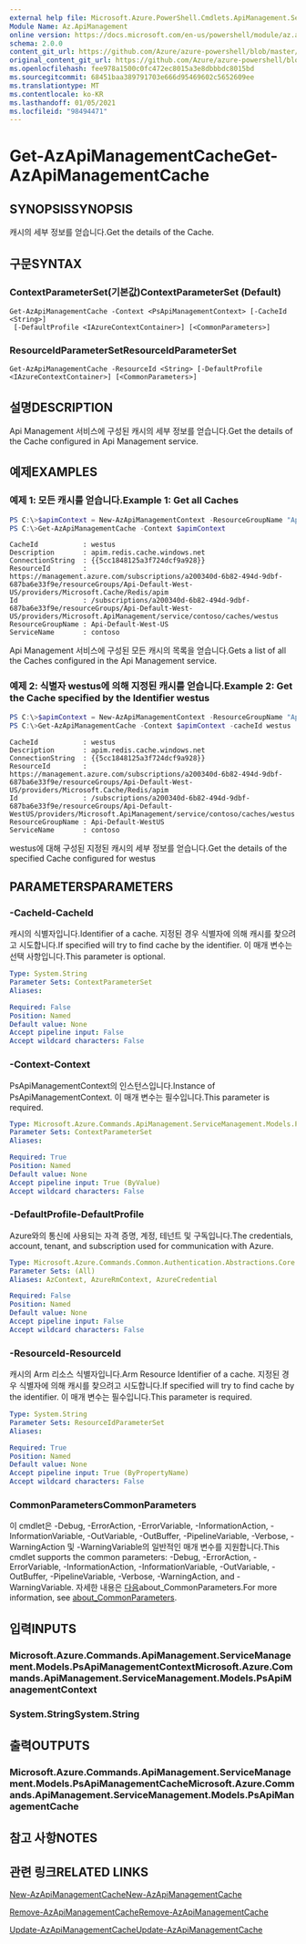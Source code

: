 ```yaml
---
external help file: Microsoft.Azure.PowerShell.Cmdlets.ApiManagement.ServiceManagement.dll-Help.xml
Module Name: Az.ApiManagement
online version: https://docs.microsoft.com/en-us/powershell/module/az.apimanagement/get-azapimanagementcache
schema: 2.0.0
content_git_url: https://github.com/Azure/azure-powershell/blob/master/src/ApiManagement/ApiManagement/help/Get-AzApiManagementCache.md
original_content_git_url: https://github.com/Azure/azure-powershell/blob/master/src/ApiManagement/ApiManagement/help/Get-AzApiManagementCache.md
ms.openlocfilehash: fee978a1500c0fc472ec8015a3e8dbbbdc8015bd
ms.sourcegitcommit: 68451baa389791703e666d95469602c5652609ee
ms.translationtype: MT
ms.contentlocale: ko-KR
ms.lasthandoff: 01/05/2021
ms.locfileid: "98494471"
---
```

# <span data-ttu-id="329be-101">Get-AzApiManagementCache</span><span class="sxs-lookup"><span data-stu-id="329be-101">Get-AzApiManagementCache</span></span>

## <span data-ttu-id="329be-102">SYNOPSIS</span><span class="sxs-lookup"><span data-stu-id="329be-102">SYNOPSIS</span></span>
<span data-ttu-id="329be-103">캐시의 세부 정보를 얻습니다.</span><span class="sxs-lookup"><span data-stu-id="329be-103">Get the details of the Cache.</span></span>

## <span data-ttu-id="329be-104">구문</span><span class="sxs-lookup"><span data-stu-id="329be-104">SYNTAX</span></span>

### <span data-ttu-id="329be-105">ContextParameterSet(기본값)</span><span class="sxs-lookup"><span data-stu-id="329be-105">ContextParameterSet (Default)</span></span>
```
Get-AzApiManagementCache -Context <PsApiManagementContext> [-CacheId <String>]
 [-DefaultProfile <IAzureContextContainer>] [<CommonParameters>]
```

### <span data-ttu-id="329be-106">ResourceIdParameterSet</span><span class="sxs-lookup"><span data-stu-id="329be-106">ResourceIdParameterSet</span></span>
```
Get-AzApiManagementCache -ResourceId <String> [-DefaultProfile <IAzureContextContainer>] [<CommonParameters>]
```

## <span data-ttu-id="329be-107">설명</span><span class="sxs-lookup"><span data-stu-id="329be-107">DESCRIPTION</span></span>
<span data-ttu-id="329be-108">Api Management 서비스에 구성된 캐시의 세부 정보를 얻습니다.</span><span class="sxs-lookup"><span data-stu-id="329be-108">Get the details of the Cache configured in Api Management service.</span></span>

## <span data-ttu-id="329be-109">예제</span><span class="sxs-lookup"><span data-stu-id="329be-109">EXAMPLES</span></span>

### <span data-ttu-id="329be-110">예제 1: 모든 캐시를 얻습니다.</span><span class="sxs-lookup"><span data-stu-id="329be-110">Example 1: Get all Caches</span></span>
```powershell
PS C:\>$apimContext = New-AzApiManagementContext -ResourceGroupName "Api-Default-WestUS" -ServiceName "contoso"
PS C:\>Get-AzApiManagementCache -Context $apimContext
```

```
CacheId           : westus
Description       : apim.redis.cache.windows.net
ConnectionString  : {{5cc1848125a3f724dcf9a928}}
ResourceId        : https://management.azure.com/subscriptions/a200340d-6b82-494d-9dbf-687ba6e33f9e/resourceGroups/Api-Default-West-US/providers/Microsoft.Cache/Redis/apim
Id                : /subscriptions/a200340d-6b82-494d-9dbf-687ba6e33f9e/resourceGroups/Api-Default-West-US/providers/Microsoft.ApiManagement/service/contoso/caches/westus
ResourceGroupName : Api-Default-West-US
ServiceName       : contoso
```

<span data-ttu-id="329be-111">Api Management 서비스에 구성된 모든 캐시의 목록을 얻습니다.</span><span class="sxs-lookup"><span data-stu-id="329be-111">Gets a list of all the Caches configured in the Api Management service.</span></span>

### <span data-ttu-id="329be-112">예제 2: 식별자 westus에 의해 지정된 캐시를 얻습니다.</span><span class="sxs-lookup"><span data-stu-id="329be-112">Example 2: Get the Cache specified by the Identifier westus</span></span>
```powershell
PS C:\>$apimContext = New-AzApiManagementContext -ResourceGroupName "Api-Default-WestUS" -ServiceName "contoso"
PS C:\>Get-AzApiManagementCache -Context $apimContext -cacheId westus
```

```
CacheId           : westus
Description       : apim.redis.cache.windows.net
ConnectionString  : {{5cc1848125a3f724dcf9a928}}
ResourceId        : https://management.azure.com/subscriptions/a200340d-6b82-494d-9dbf-687ba6e33f9e/resourceGroups/Api-Default-West-US/providers/Microsoft.Cache/Redis/apim
Id                : /subscriptions/a200340d-6b82-494d-9dbf-687ba6e33f9e/resourceGroups/Api-Default-WestUS/providers/Microsoft.ApiManagement/service/contoso/caches/westus
ResourceGroupName : Api-Default-WestUS
ServiceName       : contoso
```

<span data-ttu-id="329be-113">westus에 대해 구성된 지정된 캐시의 세부 정보를 얻습니다.</span><span class="sxs-lookup"><span data-stu-id="329be-113">Get the details of the specified Cache configured for westus</span></span>

## <span data-ttu-id="329be-114">PARAMETERS</span><span class="sxs-lookup"><span data-stu-id="329be-114">PARAMETERS</span></span>

### <span data-ttu-id="329be-115">-CacheId</span><span class="sxs-lookup"><span data-stu-id="329be-115">-CacheId</span></span>
<span data-ttu-id="329be-116">캐시의 식별자입니다.</span><span class="sxs-lookup"><span data-stu-id="329be-116">Identifier of a cache.</span></span>
<span data-ttu-id="329be-117">지정된 경우 식별자에 의해 캐시를 찾으려고 시도합니다.</span><span class="sxs-lookup"><span data-stu-id="329be-117">If specified will try to find cache by the identifier.</span></span>
<span data-ttu-id="329be-118">이 매개 변수는 선택 사항입니다.</span><span class="sxs-lookup"><span data-stu-id="329be-118">This parameter is optional.</span></span>

```yaml
Type: System.String
Parameter Sets: ContextParameterSet
Aliases:

Required: False
Position: Named
Default value: None
Accept pipeline input: False
Accept wildcard characters: False
```

### <span data-ttu-id="329be-119">-Context</span><span class="sxs-lookup"><span data-stu-id="329be-119">-Context</span></span>
<span data-ttu-id="329be-120">PsApiManagementContext의 인스턴스입니다.</span><span class="sxs-lookup"><span data-stu-id="329be-120">Instance of PsApiManagementContext.</span></span>
<span data-ttu-id="329be-121">이 매개 변수는 필수입니다.</span><span class="sxs-lookup"><span data-stu-id="329be-121">This parameter is required.</span></span>

```yaml
Type: Microsoft.Azure.Commands.ApiManagement.ServiceManagement.Models.PsApiManagementContext
Parameter Sets: ContextParameterSet
Aliases:

Required: True
Position: Named
Default value: None
Accept pipeline input: True (ByValue)
Accept wildcard characters: False
```

### <span data-ttu-id="329be-122">-DefaultProfile</span><span class="sxs-lookup"><span data-stu-id="329be-122">-DefaultProfile</span></span>
<span data-ttu-id="329be-123">Azure와의 통신에 사용되는 자격 증명, 계정, 테넌트 및 구독입니다.</span><span class="sxs-lookup"><span data-stu-id="329be-123">The credentials, account, tenant, and subscription used for communication with Azure.</span></span>

```yaml
Type: Microsoft.Azure.Commands.Common.Authentication.Abstractions.Core.IAzureContextContainer
Parameter Sets: (All)
Aliases: AzContext, AzureRmContext, AzureCredential

Required: False
Position: Named
Default value: None
Accept pipeline input: False
Accept wildcard characters: False
```

### <span data-ttu-id="329be-124">-ResourceId</span><span class="sxs-lookup"><span data-stu-id="329be-124">-ResourceId</span></span>
<span data-ttu-id="329be-125">캐시의 Arm 리소스 식별자입니다.</span><span class="sxs-lookup"><span data-stu-id="329be-125">Arm Resource Identifier of a cache.</span></span> <span data-ttu-id="329be-126">지정된 경우 식별자에 의해 캐시를 찾으려고 시도합니다.</span><span class="sxs-lookup"><span data-stu-id="329be-126">If specified will try to find cache by the identifier.</span></span> <span data-ttu-id="329be-127">이 매개 변수는 필수입니다.</span><span class="sxs-lookup"><span data-stu-id="329be-127">This parameter is required.</span></span>

```yaml
Type: System.String
Parameter Sets: ResourceIdParameterSet
Aliases:

Required: True
Position: Named
Default value: None
Accept pipeline input: True (ByPropertyName)
Accept wildcard characters: False
```

### <span data-ttu-id="329be-128">CommonParameters</span><span class="sxs-lookup"><span data-stu-id="329be-128">CommonParameters</span></span>
<span data-ttu-id="329be-129">이 cmdlet은 -Debug, -ErrorAction, -ErrorVariable, -InformationAction, -InformationVariable, -OutVariable, -OutBuffer, -PipelineVariable, -Verbose, -WarningAction 및 -WarningVariable의 일반적인 매개 변수를 지원합니다.</span><span class="sxs-lookup"><span data-stu-id="329be-129">This cmdlet supports the common parameters: -Debug, -ErrorAction, -ErrorVariable, -InformationAction, -InformationVariable, -OutVariable, -OutBuffer, -PipelineVariable, -Verbose, -WarningAction, and -WarningVariable.</span></span> <span data-ttu-id="329be-130">자세한 내용은 [다음](http://go.microsoft.com/fwlink/?LinkID=113216)about_CommonParameters.</span><span class="sxs-lookup"><span data-stu-id="329be-130">For more information, see [about_CommonParameters](http://go.microsoft.com/fwlink/?LinkID=113216).</span></span>

## <span data-ttu-id="329be-131">입력</span><span class="sxs-lookup"><span data-stu-id="329be-131">INPUTS</span></span>

### <span data-ttu-id="329be-132">Microsoft.Azure.Commands.ApiManagement.ServiceManagement.Models.PsApiManagementContext</span><span class="sxs-lookup"><span data-stu-id="329be-132">Microsoft.Azure.Commands.ApiManagement.ServiceManagement.Models.PsApiManagementContext</span></span>

### <span data-ttu-id="329be-133">System.String</span><span class="sxs-lookup"><span data-stu-id="329be-133">System.String</span></span>

## <span data-ttu-id="329be-134">출력</span><span class="sxs-lookup"><span data-stu-id="329be-134">OUTPUTS</span></span>

### <span data-ttu-id="329be-135">Microsoft.Azure.Commands.ApiManagement.ServiceManagement.Models.PsApiManagementCache</span><span class="sxs-lookup"><span data-stu-id="329be-135">Microsoft.Azure.Commands.ApiManagement.ServiceManagement.Models.PsApiManagementCache</span></span>

## <span data-ttu-id="329be-136">참고 사항</span><span class="sxs-lookup"><span data-stu-id="329be-136">NOTES</span></span>

## <span data-ttu-id="329be-137">관련 링크</span><span class="sxs-lookup"><span data-stu-id="329be-137">RELATED LINKS</span></span>

[<span data-ttu-id="329be-138">New-AzApiManagementCache</span><span class="sxs-lookup"><span data-stu-id="329be-138">New-AzApiManagementCache</span></span>](./New-AzApiManagementCache.md)

[<span data-ttu-id="329be-139">Remove-AzApiManagementCache</span><span class="sxs-lookup"><span data-stu-id="329be-139">Remove-AzApiManagementCache</span></span>](./Remove-AzApiManagementCache.md)

[<span data-ttu-id="329be-140">Update-AzApiManagementCache</span><span class="sxs-lookup"><span data-stu-id="329be-140">Update-AzApiManagementCache</span></span>](./Update-AzApiManagementCache.md)
